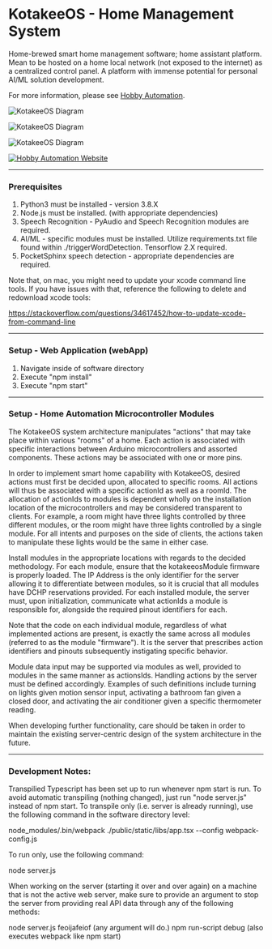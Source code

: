 
# KotakeeOS - Home Management System

Home-brewed smart home management software; home assistant platform. Mean to
be hosted on a home local network (not exposed to the internet) as a
centralized control panel. A platform with immense potential for personal
AI/ML solution development. 

For more information, please see [Hobby Automation](http://hobbyautomation.com/).

![KotakeeOS Diagram](https://i.imgur.com/wb1CFzl.png "KotakeeOS Diagram")

![KotakeeOS Diagram](https://i.imgur.com/m3n26FX.png "KotakeeOS Diagram")

![KotakeeOS Diagram](https://i.imgur.com/G04JNw6.png "KotakeeOS Diagram")

[![Hobby Automation Website](https://i.imgur.com/BMUoGOi.png "Hobby Automation Website")](http://hobbyautomation.com/)

---

### Prerequisites

1. Python3 must be installed - version 3.8.X
2. Node.js must be installed. (with appropriate dependencies)
3. Speech Recognition - PyAudio and Speech Recognition modules are required.
4. AI/ML - specific modules must be installed. Utilize requirements.txt file 
   found within ./triggerWordDetection. Tensorflow 2.X required.
5. PocketSphinx speech detection - appropriate dependencies are required.

Note that, on mac,
you might need to update your xcode command line tools. If you have issues
with that, reference the following to delete and redownload xcode tools:

https://stackoverflow.com/questions/34617452/how-to-update-xcode-from-command-line

---

### Setup - Web Application (webApp)

1) Navigate inside of software directory
2) Execute "npm install"
3) Execute "npm start"

---

### Setup - Home Automation Microcontroller Modules

The KotakeeOS system architecture manipulates "actions" that may take place 
within various "rooms" of a home. Each action is associated with specific
interactions between Arduino microcontrollers and assorted components. These
actions may be associated with one or more pins. 

In order to implement smart home capability with KotakeeOS, desired actions 
must first be decided upon, allocated to specific rooms. All actions will thus
be associated with a specific actionId as well as a roomId. The allocation of
actionIds to modules is dependent wholly on the installation location
of the microcontrollers and may be considered transparent to clients. For 
example, a room might have three lights controlled by three different modules,
or the room might have three lights controlled by a single module. For all
intents and purposes on the side of clients, the actions taken to manipulate 
these lights would be the same in either case.

Install modules in the appropriate locations with regards to the decided
methodology. For each module, ensure that the kotakeeosModule firmware is 
properly loaded. The IP Address is the only identifier for the server allowing
it to differentiate between modules, so it is crucial that all modules have
DCHP reservations provided. For each installed module, the server must, upon 
initialization, communicate what actionIds a module is responsible for, 
alongside the required pinout identifiers for each. 

Note that the code on each individual module, regardless of what implemented
actions are present, is exactly the same across all modules (referred to as
the module "firmware"). It is the server that prescribes action identifiers
and pinouts subsequently instigating specific behavior. 

Module data input may be supported via modules as well, provided to modules
in the same manner as actionsIds. Handling actions by the server must be 
defined accordingly. Examples of such definitions include turning on lights
given motion sensor input, activating a bathroom fan given a closed door, 
and activating the air conditioner given a specific thermometer reading. 

When developing further functionality, care should be taken in order to
maintain the existing server-centric design of the system architecture
in the future.

---

### Development Notes:

Transpilied Typescript has been set up to run whenever npm start is run. To 
avoid automatic transpiling (nothing changed), just run "node server.js"
instead of npm start. To transpile only (i.e. server is already running), 
use the following command in the software directory level:

node_modules/.bin/webpack ./public/static/libs/app.tsx --config webpack-config.js

To run only, use the following command:

node server.js

When working on the server (starting it over and over again) on a machine that
is not the active web server, make sure to provide an argument to stop the
server from providing real API data through any of the following methods:

node server.js feoijafeiof (any argument will do.)
npm run-script debug (also executes webpack like npm start)

